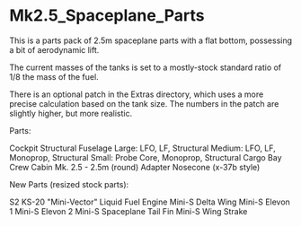 # Mk2.5_Spaceplane_Parts
This is a parts pack of 2.5m spaceplane parts with a flat bottom, possessing a bit of aerodynamic lift.

The current masses of the tanks is set to a mostly-stock standard ratio of 
1/8 the mass of the fuel.

There is an optional patch in the Extras directory, which uses a more precise
calculation based on the tank size.  The numbers in the patch are slightly
higher, but more realistic.

Parts:

Cockpit
Structural Fuselage
Large: LFO, LF, Structural
Medium: LFO, LF, Monoprop, Structural
Small: Probe Core, Monoprop, Structural
Cargo Bay
Crew Cabin
Mk. 2.5 - 2.5m (round) Adapter
Nosecone (x-37b style)

New Parts (resized stock parts):

S2 KS-20 "Mini-Vector" Liquid Fuel Engine
Mini-S Delta Wing
Mini-S Elevon 1
Mini-S Elevon 2
Mini-S Spaceplane Tail Fin
Mini-S Wing Strake

